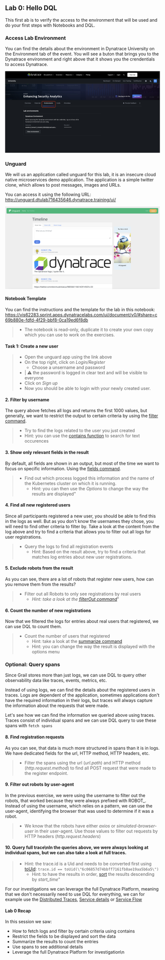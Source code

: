 ## Lab 0: Hello DQL
This first ab is to verify the access to the environment that will be used and do your first steps with Notebooks and DQL.

### Access Lab Environment
You can find the details about the environment in Dynatrace University on the Environment tab of the event. You will see a buton that brings you to the Dynatrace environment and right above that it shows you the crendentials to access Dynatrace.

![Environment](../../assets/images/0-1-environment.png)

### Unguard

We will us an application called unguard for this lab, it is an insecure cloud native microservices demo application. The application is a simple twitter clone, which allows to post messages, images and URLs. 

You can access it using the following URL: http://unguard.dtulab716435646.dynatrace.training/ui/

![unguard](../../assets/images/0-3-unguard.png)

#### Notebook Template
You can find the instructions and the template for the lab in this notebook: 
https://vis62283.sprint.apps.dynatracelabs.com/ui/document/v0/#share=c69b880e-fdfd-4f29-bbf8-0ca19ed6f8db
> - The notebook is read-only, duplicate it to create your own copy which you can use to work on the exercises. 

#### Task 1: Create a new user
> - Open the unguard app using the link above
> - On the top right, click on *Login/Register*
>   - Choose a unsername and password 
>  - | ⚠️ the password is logged in clear text and will be visible to everyone
>  - Click on *Sign up* 
>- Now you should be able to login with your newly created user.

#### 2. Filter by username
The query above fetches all logs and returns the first 1000 values, but generally, we want to restrict the output to certain criteria by using the [filter command](https://docs.dynatrace.com/docs/shortlink/filtering-commands#filter).
> - Try to find the logs related to the user you just created
> - Hint: you can use the [contains function](https://docs.dynatrace.com/docs/shortlink/string-functions#contains) to search for text occurences

#### 3. Show only relevant fields in the result
By default, all fields are shown in an output, but most of the time we want to focus on specific information. Using the [fields command](https://docs.dynatrace.com/docs/shortlink/dql-commands-overview#selection-and-modification-commands).
> - Find out which process logged this information and the name of the Kubernetes cluster on which it is running.
>   - Hint: you can then use the *Options* to change the way the results are displayed"

#### 4. Find all new registered users
Since all participants registered a new user, you should be able to find this in the logs as well. But as you don't know the usernames they chose, you will need to find other criteria to filter by. Take a look at the content from the log above and try to find a criteria that allows you to filter out all logs for user registrations.
> - Query the logs to find all registration events
>   - Hint: Based on the result above, try to find a criteria that matches log entries about new user registrations.

#### 5. Exclude robots from the result
As you can see, there are a lot of robots that register new users, how can you remove them from the results?
> - Filter out all Robots to only see registrations by real users
>   - *Hint: take a look at the [filterOut command](https://docs.dynatrace.com/docs/shortlink/dql-commands-overview#filtering-commands)*"

#### 6. Count the number of new registrations
Now that we filtered the logs for entries about real users that registered, we can use DQL to count them.
> - Count the number of users that registered
>   - Hint: take a look at the [summarize command](https://docs.dynatrace.com/docs/shortlink/dql-commands-overview#aggregation-commands)
>   - Hint: you can change the way the result is displayed with the options menu

### Optional: Query spans
Since Grail stores more than just logs, we can use DQL to query other observability data like traces, events, metrics, etc.

Instead of using logs, we can find the details about the registered users in traces. Logs are dependent of the application, sometimes applications don't have the required information in their logs, but traces will always capture the information about the requests that were made. 

Let's see how we can find the information we queried above using traces. Traces consist of individual spans and we can use DQL query to use these spans with `fetch spans`

#### 8. Find registration requests
As you can see, that data is much more structured in spans than it is in logs. We have dedicated fields for the url, HTTP method, HTTP headers, etc.
> - Filter the spans using the url (*url.path*) and HTTP method (*http.request.method*) to find all POST request that were made to the register endpoint. 

#### 9. Filter out robots by user-agent
In the previous exercise, we were using the username to filter out the robots, that worked because they were always prefixed with ROBOT_. Instead of using the username, which relies on a pattern, we can use the user-agent, identifying the browser that was used to determine if it was a robot. 
> - We know that the robots have either *axios* or *simulated-browser-user* in their user-agent. Use those values to filter out requests by HTTP headers (*http.request.headers*)

#### 10. Query full trace\nIn the queries above, we were always looking at individual spans, but we can also take a look at full traces.
> - Hint: the trace.id is a Uid and needs to be converted first using [toUid](https://docs.dynatrace.com/docs/platform/grail/dynatrace-query-language/functions/conversion-and-casting-functions#toUid):  `trace.id == toUid(\"6c06857d74bbff7161fb8ae19aa5b6a5\")`
>   - Hint: to have the results in order, [sort](https://docs.dynatrace.com/docs/platform/grail/dynatrace-query-language/commands/ordering-commands#sort) the results descending by *start_time*"

For our investigations we can leverage the full Dynatrace Platform, meaning that we don't necessarily need to use DQL for everything, we can for example use the [Distributed Traces](https://sel18797.sprint.apps.dynatracelabs.com/ui/apps/dynatrace.classic.distributed.traces/ui/diagnostictools/purepaths?gtf=-2h&gf=all), [Service details](https://sel18797.sprint.apps.dynatracelabs.com/ui/apps/dynatrace.classic.services/#serviceOverview;id=SERVICE-3173BE5994AD5D2B;gf=all;gtf=-2h) or [Service Flow](https://sel18797.sprint.apps.dynatracelabs.com/ui/apps/dynatrace.classic.services/#serviceflow;sci=SERVICE-3173BE5994AD5D2B;timeframe=custom1706253814056to1706261014056;gtf=-2h;gf=all)

#### Lab 0 Recap
In this session we saw:
- How to fetch logs and filter by certain criteria using contains
- Restrict the fields to be displayed and sort the data
- Summarize the results to count the entries
- Use spans to see additional details
- Leverage the full Dynatrace Platform for investigation\n